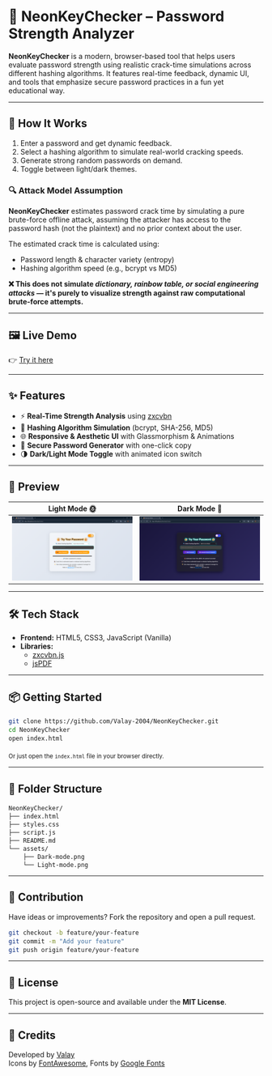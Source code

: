 
# 🔐 NeonKeyChecker – Password Strength Analyzer

**NeonKeyChecker** is a modern, browser-based tool that helps users evaluate password strength using realistic crack-time simulations across different hashing algorithms. It features real-time feedback, dynamic UI, and tools that emphasize secure password practices in a fun yet educational way.

---

## 🧪 How It Works

1. Enter a password and get dynamic feedback.
2. Select a hashing algorithm to simulate real-world cracking speeds.
3. Generate strong random passwords on demand.
4. Toggle between light/dark themes.
<!-- 5. Export analysis as a PDF. -->

### 🔍 Attack Model Assumption
**NeonKeyChecker** estimates password crack time by simulating a pure brute-force offline attack, assuming the attacker has access to the password hash (not the plaintext) and no prior context about the user.

The estimated crack time is calculated using:
- Password length & character variety (entropy)
- Hashing algorithm speed (e.g., bcrypt vs MD5)

<b>❌ This does not simulate <i>dictionary, rainbow table, or social engineering attacks</i> — it's purely to visualize strength against raw computational brute-force attempts.</b>

---

## 🖼️ Live Demo
👉 [Try it here](https://valay-2004.github.io/NeonKeyChecker/)

---

## ✨ Features

- ⚡ **Real-Time Strength Analysis** using [zxcvbn](https://github.com/dropbox/zxcvbn)
- 🧠 **Hashing Algorithm Simulation** (bcrypt, SHA-256, MD5)
- 🌐 **Responsive & Aesthetic UI** with Glassmorphism & Animations
- 🎲 **Secure Password Generator** with one-click copy
- 🌗 **Dark/Light Mode Toggle** with animated icon switch
<!-- - 📄 **Export Password Report as PDF** -->

---

## 📸 Preview

| Light Mode 🌞 | Dark Mode 🌙 |
|--------------|--------------|
| ![Light Mode](assets/Light-mode.png) | ![Dark Mode](assets/Dark-mode.png) |


---

## 🛠️ Tech Stack

- **Frontend:** HTML5, CSS3, JavaScript (Vanilla)
- **Libraries:** 
  - [zxcvbn.js](https://github.com/dropbox/zxcvbn)
  - [jsPDF](https://github.com/parallax/jsPDF)

---

## 📦 Getting Started

```bash
git clone https://github.com/Valay-2004/NeonKeyChecker.git
cd NeonKeyChecker
open index.html
```

<sub>Or just open the `index.html` file in your browser directly.</sub>

---

## 📂 Folder Structure

```
NeonKeyChecker/
├── index.html
├── styles.css
├── script.js
├── README.md
└── assets/
    ├── Dark-mode.png
    └── Light-mode.png
```

---

## 🙌 Contribution

Have ideas or improvements? Fork the repository and open a pull request.

```bash
git checkout -b feature/your-feature
git commit -m "Add your feature"
git push origin feature/your-feature
```

---

## 📄 License

This project is open-source and available under the **MIT License**.

---

## 🧠 Credits

Developed by [Valay](https://github.com/Valay-2004)  
Icons by [FontAwesome](https://fontawesome.com/), Fonts by [Google Fonts](https://fonts.google.com/)
